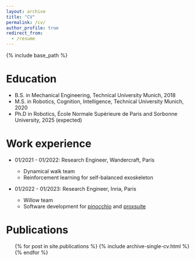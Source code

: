 ```yaml
---
layout: archive
title: "CV"
permalink: /cv/
author_profile: true
redirect_from:
  - /resume
---
```


{% include base_path %}

Education
======
* B.S. in Mechanical Engineering, Technical University Munich, 2018
* M.S. in Robotics, Cognition, Intelligence, Technical University Munich, 2020
* Ph.D in Robotics, École Normale Supérieure de Paris and Sorbonne University, 2025 (expected)

Work experience
======
* 01/2021 - 01/2022: Research Engineer, Wandercraft, Paris
  * Dynamical walk team
  * Reinforcement learning for self-balanced exoskeleton

* 01/2022 - 01/2023: Research Engineer, Inria, Paris
  * Willow team
  * Software development for [pinocchio](https://github.com/stack-of-tasks/pinocchio) and [proxsuite](https://github.com/simple-robotics/proxsuite)

  
<!-- Skills
======
* Skill 1
* Skill 2
  * Sub-skill 2.1
  * Sub-skill 2.2
  * Sub-skill 2.3
* Skill 3 -->

Publications
======
  <ul>{% for post in site.publications %}
    {% include archive-single-cv.html %}
  {% endfor %}</ul>
  

